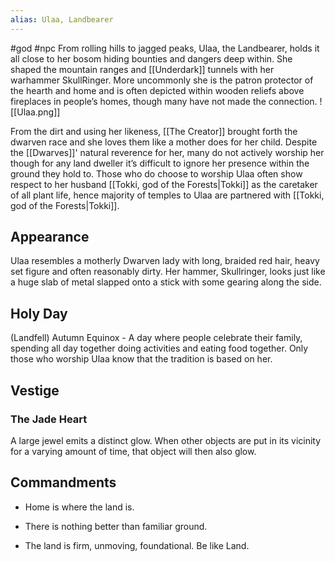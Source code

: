 ```yaml
---
alias: Ulaa, Landbearer
---
```


#god #npc 
From rolling hills to jagged peaks, Ulaa, the Landbearer, holds it all close to her bosom hiding bounties and dangers deep within. She shaped the mountain ranges and [[Underdark]] tunnels with her warhammer SkullRinger. More uncommonly she is the patron protector of the hearth and home and is often depicted within wooden reliefs above fireplaces in people’s homes, though many have not made the connection.
<span class="rightimg"><span class="smallimg">![[Ulaa.png]]</span></span>
  
From the dirt and using her likeness, [[The Creator]] brought forth the dwarven race and she loves them like a mother does for her child. Despite the [[Dwarves]]' natural reverence for her, many do not actively worship her though for any land dweller it’s difficult to ignore her presence within the ground they hold to. Those who do choose to worship Ulaa often show respect to her husband [[Tokki, god of the Forests|Tokki]] as the caretaker of all plant life, hence majority of temples to Ulaa are partnered with [[Tokki, god of the Forests|Tokki]].

  

## Appearance

Ulaa resembles a motherly Dwarven lady with long, braided red hair, heavy set figure and often reasonably dirty. Her hammer, Skullringer, looks just like a huge slab of metal slapped onto a stick with some gearing along the side. 

  

## Holy Day

(Landfell) Autumn Equinox - A day where people celebrate their family, spending all day together doing activities and eating food together. Only those who worship Ulaa know that the tradition is based on her.

## Vestige
### The Jade Heart

A large jewel emits a distinct glow. When other objects are put in its vicinity for a varying amount of time, that object will then also glow. 


## Commandments

-   Home is where the land is.
    
-   There is nothing better than familiar ground.
    
-   The land is firm, unmoving, foundational. Be like Land.
    
